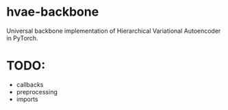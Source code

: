 # hvae-backbone
Universal backbone implementation of Hierarchical Variational Autoencoder in PyTorch.


# TODO:
- callbacks
- preprocessing
- imports